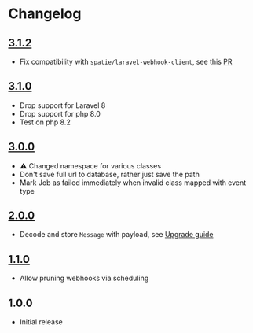 # Changelog

## [3.1.2](https://github.com/ankurk91/laravel-ses-webhooks/compare/3.1.1...3.1.2)

* Fix compatibility with `spatie/laravel-webhook-client`, see
  this [PR](https://github.com/spatie/laravel-webhook-client/pull/166)

## [3.1.0](https://github.com/ankurk91/laravel-ses-webhooks/compare/3.0.0...3.1.0)

* Drop support for Laravel 8
* Drop support for php 8.0
* Test on php 8.2

## [3.0.0](https://github.com/ankurk91/laravel-ses-webhooks/compare/2.0.0...3.0.0)

* :warning: Changed namespace for various classes
* Don't save full url to database, rather just save the path
* Mark Job as failed immediately when invalid class mapped with event type

## [2.0.0](https://github.com/ankurk91/laravel-ses-webhooks/compare/1.1.0...2.0.0)

* Decode and store `Message` with payload, see [Upgrade guide](./UPGRADING.md)

## [1.1.0](https://github.com/ankurk91/laravel-ses-webhooks/compare/1.0.0...1.1.0)

* Allow pruning webhooks via scheduling

## 1.0.0

* Initial release
